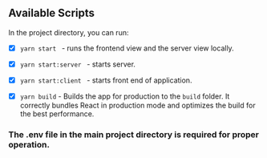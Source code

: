 ## Available Scripts

In the project directory, you can run:

- [x] `yarn start ` - runs the frontend view and the server view locally.

- [x] `yarn start:server ` - starts server.

- [x] `yarn start:client ` - starts front end of application.

- [x] `yarn build` - Builds the app for production to the `build` folder. It correctly bundles React in production mode and optimizes the build for the best performance.

### The .env file in the main project directory is required for proper operation.
